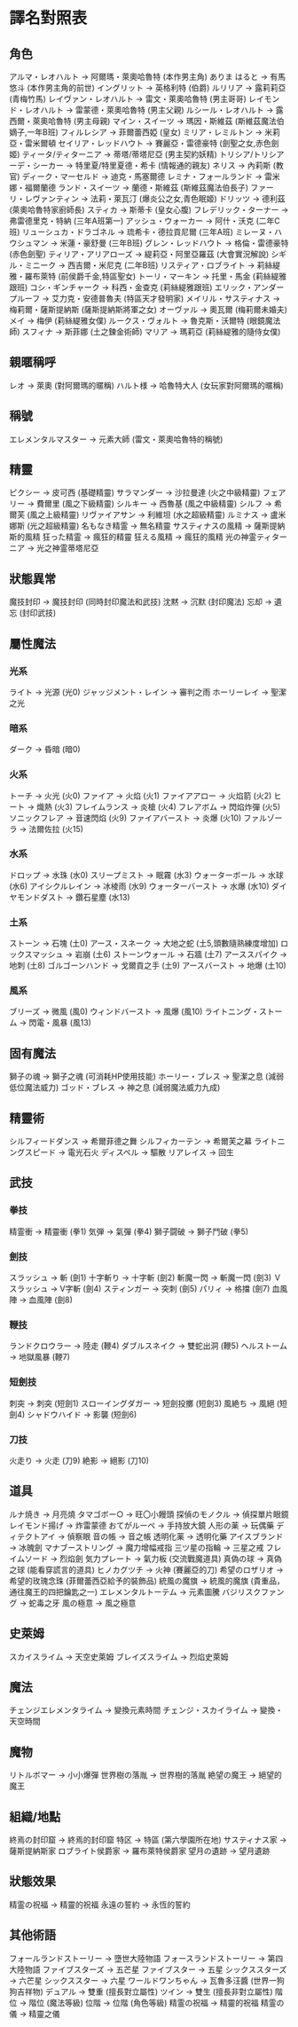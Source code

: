 # 譯名對照表

## 角色
アルマ・レオハルト → 阿爾瑪・萊奧哈魯特 (本作男主角)
ありま はると → 有馬悠斗 (本作男主角的前世)
イングリット → 英格利特 (伯爵)
ルリリア → 露莉莉亞 (青梅竹馬)
レイヴァン・レオハルト → 雷文・萊奧哈魯特 (男主哥哥)
レイモンド・レオハルト → 雷蒙德・萊奧哈魯特 (男主父親)
ルシール・レオハルト → 露西爾・萊奧哈魯特 (男主母親)
マイン・スイーツ → 瑪因・斯維茲 (斯維茲魔法伯嫡子,一年B班)
フィルレシア → 菲爾蕾西婭 (皇女)
ミリア・レミルトン → 米莉亞・雷米爾頓
セイリア・レッドハウト → 賽麗亞・雷德豪特 (劍聖之女,赤色劍姬)
ティータ/ティターニア → 蒂塔/蒂塔尼亞 (男主契約妖精)
トリシア/トリシアーデ・シーカー → 特里夏/特里夏德・希卡 (情報通的親友)
ネリス → 內莉斯 (教官)
ディーク・マーセルド → 迪克・馬塞爾德
レミナ・フォールランド → 雷米娜・福爾蘭德
ランド・スイーツ → 蘭德・斯維茲 (斯維茲魔法伯長子)
ファーリ・レヴァンティン → 法莉・萊瓦汀 (爆炎公之女,青色眠姬)
ドリッツ → 德利茲 (萊奧哈魯特家廚師長)
スティカ → 斯蒂卡 (皇女心腹)
フレデリック・ターナー → 弗雷德里克・特納 (三年A班第一)
アッシュ・ウォーカー → 阿什・沃克 (二年C班)
リューシュカ・ドラゴネル → 琉希卡・德拉貢尼爾 (三年A班)
ミレーヌ・ハウシュマン → 米蓮・豪舒曼 (三年B班)
グレン・レッドハウト → 格倫・雷德豪特 (赤色劍聖)
ティリア・アリアローズ → 緹莉亞・阿里亞羅茲 (大會實況解說)
シギル・ミニーク → 西吉爾・米尼克 (二年B班)
リスティア・ロブライト → 莉絲緹雅・羅布萊特 (前侯爵千金,特區聖女)
トーリ・マーキン → 托里・馬金 (莉絲緹雅跟班)
コシ・ギンチャーク → 科西・金查克 (莉絲緹雅跟班)
エリック・アンダープルーフ → 艾力克・安德普魯夫 (特區天才發明家)
メイリル・サスティナス → 梅莉爾・薩斯提納斯 (薩斯提納斯將軍之女)
オーヴァル → 奧瓦爾 (梅莉爾未婚夫)
メイ → 梅伊 (莉絲緹雅女僕)
ルークス・ヴォルト → 魯克斯・沃爾特 (眼鏡魔法師)
スフィナ → 斯菲娜 (土之鍊金術師)
マリア → 瑪莉亞 (莉絲緹雅的隨侍女僕)

## 親暱稱呼
レオ → 萊奧 (對阿爾瑪的暱稱)
ハルト様 → 哈魯特大人 (女玩家對阿爾瑪的暱稱)

## 稱號
エレメンタルマスター → 元素大師 (雷文・萊奧哈魯特的稱號)

## 精靈
ピクシー → 皮可西 (基礎精靈)
サラマンダー → 沙拉曼達 (火之中級精靈)
フェアリー → 費爾里 (風之下級精靈)
シルキー → 西魯基 (風之中級精靈)
シルフ → 希爾芙 (風之上級精靈)
リヴァイアサン → 利維坦 (水之超級精靈)
ルミナス → 盧米娜斯 (光之超級精靈)
名もなき精霊 → 無名精靈
サスティナスの風精 → 薩斯提納斯的風精
狂った精霊 → 瘋狂的精靈
狂える風精 → 瘋狂的風精
光の神霊ティターニア → 光之神霊蒂塔尼亞

## 狀態異常
魔技封印 → 魔技封印 (同時封印魔法和武技)
沈黙 → 沉默 (封印魔法)
忘却 → 遺忘 (封印武技)

## 屬性魔法
### 光系
ライト → 光源 (光0)
ジャッジメント・レイン → 審判之雨
ホーリーレイ → 聖潔之光

### 暗系
ダーク → 昏暗 (暗0)

### 火系
トーチ → 火光 (火0)
ファイア → 火焰 (火1)
ファイアアロー → 火焰箭 (火2)
ヒート → 熾熱 (火3)
フレイムランス → 炎槍 (火4)
フレアボム → 閃焰炸彈 (火5)
ソニックフレア → 音速閃焰 (火9)
ファイアバースト → 炎爆 (火10)
ファルゾーラ → 法爾佐拉 (火15)

### 水系
ドロップ → 水珠 (水0)
スリープミスト → 眠霧 (水3)
ウォーターボール → 水球 (水6)
アイシクルレイン → 冰棱雨 (水9)
ウォーターバースト → 水爆 (水10)
ダイヤモンドダスト → 鑽石星塵 (水13)

### 土系
ストーン → 石塊 (土0)
アース・スネーク → 大地之蛇 (土5,頭數隨熟練度增加)
ロックスマッシュ → 岩崩 (土6)
ストーンウォール → 石牆 (土7)
アーススパイク → 地刺 (土8)
ゴルゴーンハンド → 戈爾貢之手 (土9)
アースバースト → 地爆 (土10)

### 風系
ブリーズ → 微風 (風0)
ウィンドバースト → 風爆 (風10)
ライトニング・ストーム → 閃電・風暴 (風13)

## 固有魔法
獅子の魂 → 獅子之魂 (可消耗HP使用技能)
ホーリー・ブレス → 聖潔之息 (減弱低位魔法威力)
ゴッド・ブレス → 神之息 (減弱魔法威力九成)

## 精靈術
シルフィードダンス → 希爾菲德之舞
シルフィカーテン → 希爾芙之幕
ライトニングスピード → 電光石火
ディスペル → 驅散
リアレイス → 回生

## 武技
### 拳技
精霊衝 → 精靈衝 (拳1)
気弾 → 氣彈 (拳4)
獅子闘破 → 獅子鬥破 (拳5)

### 劍技
スラッシュ → 斬 (劍1)
十字斬り → 十字斬 (劍2)
斬魔一閃 → 斬魔一閃 (劍3)
Ｖスラッシュ → V字斬 (劍4)
スティンガー → 突刺 (劍5)
パリィ → 格擋 (劍7)
血風陣 → 血風陣 (劍8)

### 鞭技
ランドクロウラー → 陸走 (鞭4)
ダブルスネイク → 雙蛇出洞 (鞭5)
ヘルストーム → 地獄風暴 (鞭7)

### 短劍技
刺突 → 刺突 (短劍1)
スローイングダガー → 短劍投擲 (短劍3)
風絶ち → 風絕 (短劍4)
シャドウハイド → 影襲 (短劍6)

### 刀技
火走り → 火走 (刀9)
絶影 → 絕影 (刀10)

## 道具
ルナ焼き → 月亮燒
タマゴボー○ → 旺〇小饅頭
探偵のモノクル → 偵探單片眼鏡
レイモンド揚げ → 炸雷蒙德
おてがルーペ → 手持放大鏡
人形の薬 → 玩偶藥
ディテクトアイ → 偵察眼
音の帳 → 音之帳
透明化薬 → 透明化藥
アイスブランド → 冰魄劍
マナブーストリング → 魔力增幅戒指
三ツ星の指輪 → 三星之戒
フレイムソード → 烈焰劍
気力プレート → 氣力板 (交流戰魔道具)
真偽の球 → 真偽之球 (能看穿謊言的道具)
ヒノカグツチ → 火神 (賽麗亞的刀)
希望のロザリオ → 希望的玫瑰念珠 (菲爾蕾西亞給予的裝飾品)
統風の魔旗 → 統風的魔旗 (貴重品，通往魔王的四把鑰匙之一)
エレメンタルトーテム → 元素圖騰
バジリスクファング → 蛇毒之牙
風の極意 → 風之極意

## 史萊姆
スカイスライム → 天空史萊姆
ブレイズスライム → 烈焰史萊姆

## 魔法
チェンジエレメンタライム → 變換元素時間
チェンジ・スカイライム → 變換・天空時間

## 魔物
リトルボマー → 小小爆彈
世界樹の落胤 → 世界樹的落胤
絶望の魔王 → 絕望的魔王

## 組織/地點
終焉の封印窟 → 終焉的封印窟
特区 → 特區 (第六學園所在地)
サスティナス家 → 薩斯提納斯家
ロブライト侯爵家 → 羅布萊特侯爵家
望月の遺跡 → 望月遺跡

## 狀態效果
精霊の祝福 → 精靈的祝福
永遠の誓約 → 永恆的誓約

## 其他術語
フォールランドストーリー → 墮世大陸物語
フォースランドストーリー → 第四大陸物語
ファイブスターズ → 五芒星
ファイブスター → 五星
シックススターズ → 六芒星
シックススター → 六星
ワールドワンちゃん → 瓦魯多汪醬 (世界一狗狗吉祥物)
デュアル → 雙重 (擅長對立屬性)
ツイン → 雙生 (擅長非對立屬性)
階位 → 階位 (魔法等級)
位階 → 位階 (角色等級)
精霊の祝福 → 精靈的祝福
精霊の儀 → 精靈之儀